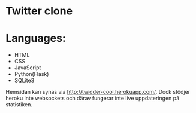# Twitter clone 
# Languages:
  * HTML
  * CSS
  * JavaScript
  * Python(Flask)
  * SQLite3

Hemsidan kan synas via http://twidder-cool.herokuapp.com/. Dock stödjer heroku inte websockets och därav fungerar inte live uppdateringen på statistiken.
